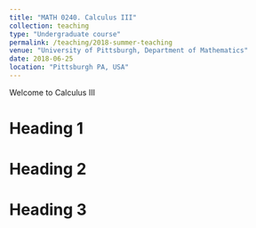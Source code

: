 ```yaml
---
title: "MATH 0240. Calculus III"
collection: teaching
type: "Undergraduate course"
permalink: /teaching/2018-summer-teaching
venue: "University of Pittsburgh, Department of Mathematics"
date: 2018-06-25
location: "Pittsburgh PA, USA"
---
```

Welcome to Calculus III

Heading 1
======

Heading 2
======

Heading 3
======
